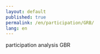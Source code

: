 ```yaml
---
layout: default
published: true
permalink: /en/participation/GRB/
lang: en
---
```


participation analysis GBR
